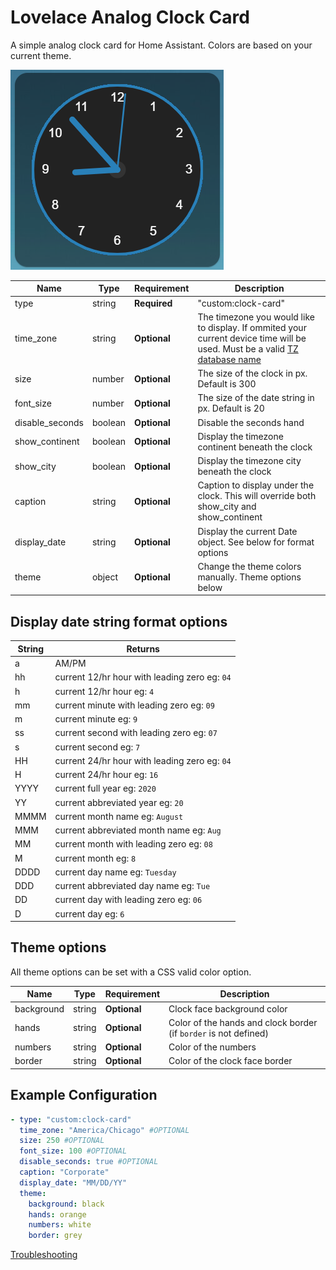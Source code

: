 # Lovelace Analog Clock Card

A simple analog clock card for Home Assistant. Colors are based on your current theme.

![Example](https://raw.githubusercontent.com/Villhellm/README_images/master/clock-card.png)

| Name | Type | Requirement | Description
| ---- | ---- | ------- | -----------
| type | string | **Required** | "custom:clock-card"
| time_zone | string | **Optional** | The timezone you would like to display. If ommited your current device time will be used. Must be a valid [TZ database name](https://en.wikipedia.org/wiki/List_of_tz_database_time_zones)
| size | number | **Optional** | The size of the clock in px. Default is 300
| font_size | number |**Optional** | The size of the date string in px. Default is 20
| disable_seconds | boolean | **Optional** | Disable the seconds hand
| show_continent | boolean | **Optional** | Display the timezone continent beneath the clock
| show_city | boolean | **Optional** | Display the timezone city beneath the clock
| caption | string | **Optional** | Caption to display under the clock. This will override both show_city and show_continent
| display_date | string | **Optional** | Display the current Date object. See below for format options
| theme | object | **Optional** | Change the theme colors manually. Theme options below


## Display date string format options
| String | Returns
| ---- | ----
| a | AM/PM
| hh | current 12/hr hour with leading zero eg: `04`
| h | current 12/hr hour eg: `4`
| mm | current minute with leading zero eg: `09`
| m | current minute eg: `9`
| ss | current second with leading zero eg: `07`
| s | current second eg: `7`
| HH | current 24/hr hour with leading zero eg: `04`
| H | current 24/hr hour eg: `16`
| YYYY | current full year eg: `2020`
| YY | current abbreviated year eg: `20` 
| MMMM | current month name eg: `August`
| MMM | current abbreviated month name eg: `Aug`
| MM | current month with leading zero eg: `08`
| M | current month eg: `8`
| DDDD | current day name eg: `Tuesday`
| DDD | current abbreviated day name eg: `Tue`
| DD | current day with leading zero eg: `06`
| D | current day eg: `6`

## Theme options
All theme options can be set with a CSS valid color option.

| Name | Type | Requirement | Description
| ---- | ---- | ------- | -----------
| background | string | **Optional** | Clock face background color
| hands | string | **Optional** | Color of the hands and clock border (if `border` is not defined)
| numbers | string | **Optional** | Color of the numbers
| border | string | **Optional** | Color of the clock face border

## Example Configuration

```yaml
- type: "custom:clock-card"
  time_zone: "America/Chicago" #OPTIONAL
  size: 250 #OPTIONAL
  font_size: 100 #OPTIONAL
  disable_seconds: true #OPTIONAL
  caption: "Corporate"
  display_date: "MM/DD/YY"
  theme:
    background: black
    hands: orange
    numbers: white
    border: grey
```

[Troubleshooting](https://github.com/thomasloven/hass-config/wiki/Lovelace-Plugins)